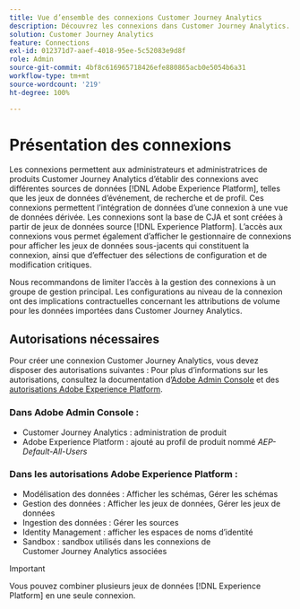```yaml
---
title: Vue d’ensemble des connexions Customer Journey Analytics
description: Découvrez les connexions dans Customer Journey Analytics.
solution: Customer Journey Analytics
feature: Connections
exl-id: 012371d7-aaef-4018-95ee-5c52083e9d8f
role: Admin
source-git-commit: 4bf8c616965718426efe880865acb0e5054b6a31
workflow-type: tm+mt
source-wordcount: '219'
ht-degree: 100%

---
```


# Présentation des connexions

Les connexions permettent aux administrateurs et administratrices de produits Customer Journey Analytics d’établir des connexions avec différentes sources de données [!DNL Adobe Experience Platform], telles que les jeux de données d’événement, de recherche et de profil. Ces connexions permettent l’intégration de données d’une connexion à une vue de données dérivée. Les connexions sont la base de CJA et sont créées à partir de jeux de données source [!DNL Experience Platform]. L’accès aux connexions vous permet également d’afficher le gestionnaire de connexions pour afficher les jeux de données sous-jacents qui constituent la connexion, ainsi que d’effectuer des sélections de configuration et de modification critiques.

Nous recommandons de limiter l’accès à la gestion des connexions à un groupe de gestion principal. Les configurations au niveau de la connexion ont des implications contractuelles concernant les attributions de volume pour les données importées dans Customer Journey Analytics.

<!-- Outdated interface 

>[!BEGINSHADEBOX]

See ![VideoCheckedOut](/help/assets/icons/VideoCheckedOut.svg) [Configuring connections](https://video.tv.adobe.com/v/35111/?quality=12&learn=on){target="_blank"} for a demo video.

>[!ENDSHADEBOX]

-->

## Autorisations nécessaires

Pour créer une connexion Customer Journey Analytics, vous devez disposer des autorisations suivantes : Pour plus d’informations sur les autorisations, consultez la documentation d’[Adobe Admin Console](https://helpx.adobe.com/fr/enterprise/admin-guide.html/enterprise/using/manage-permissions-and-roles.ug.html) et des [autorisations Adobe Experience Platform](https://experienceleague.adobe.com/fr/docs/experience-platform/access-control/home).

### Dans Adobe Admin Console :

* Customer Journey Analytics : administration de produit
* Adobe Experience Platform : ajouté au profil de produit nommé *AEP-Default-All-Users*

### Dans les autorisations Adobe Experience Platform :

* Modélisation des données : Afficher les schémas, Gérer les schémas
* Gestion des données : Afficher les jeux de données, Gérer les jeux de données
* Ingestion des données : Gérer les sources
* Identity Management : afficher les espaces de noms d’identité
* Sandbox : sandbox utilisés dans les connexions de Customer Journey Analytics associées

>[!IMPORTANT]
>
>Vous pouvez combiner plusieurs jeux de données [!DNL Experience Platform] en une seule connexion.
